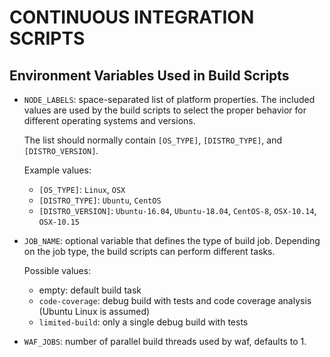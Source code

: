 # CONTINUOUS INTEGRATION SCRIPTS

## Environment Variables Used in Build Scripts

- `NODE_LABELS`: space-separated list of platform properties. The included values are used by
  the build scripts to select the proper behavior for different operating systems and versions.

  The list should normally contain `[OS_TYPE]`, `[DISTRO_TYPE]`, and `[DISTRO_VERSION]`.

  Example values:

  - `[OS_TYPE]`: `Linux`, `OSX`
  - `[DISTRO_TYPE]`: `Ubuntu`, `CentOS`
  - `[DISTRO_VERSION]`: `Ubuntu-16.04`, `Ubuntu-18.04`, `CentOS-8`, `OSX-10.14`, `OSX-10.15`

- `JOB_NAME`: optional variable that defines the type of build job. Depending on the job type,
  the build scripts can perform different tasks.

  Possible values:

  - empty: default build task
  - `code-coverage`: debug build with tests and code coverage analysis (Ubuntu Linux is assumed)
  - `limited-build`: only a single debug build with tests

- `WAF_JOBS`: number of parallel build threads used by waf, defaults to 1.
